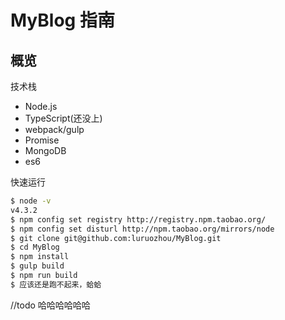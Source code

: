 # MyBlog 指南

## 概览

技术栈

- Node.js 
- TypeScript(还没上)
- webpack/gulp
- Promise 
- MongoDB
- es6

快速运行

```bash
$ node -v
v4.3.2
$ npm config set registry http://registry.npm.taobao.org/
$ npm config set disturl http://npm.taobao.org/mirrors/node
$ git clone git@github.com:luruozhou/MyBlog.git
$ cd MyBlog
$ npm install
$ gulp build 
$ npm run build 
$ 应该还是跑不起来，蛤蛤
```
//todo
哈哈哈哈哈哈
